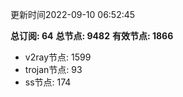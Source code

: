 更新时间2022-09-10 06:52:45

**总订阅: 64**
**总节点: 9482**
**有效节点: 1866**
- v2ray节点: 1599
- trojan节点: 93
- ss节点: 174
